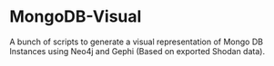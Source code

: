 # MongoDB-Visual
A bunch of scripts to generate a visual representation of Mongo DB Instances using Neo4j and Gephi (Based on exported Shodan data).